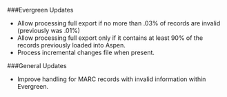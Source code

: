 ###Evergreen Updates
- Allow processing full export if no more than .03% of records are invalid (previously was .01%)
- Allow processing full export only if it contains at least 90% of the records previously loaded into Aspen. 
- Process incremental changes file when present.

###General Updates
- Improve handling for MARC records with invalid information within Evergreen.